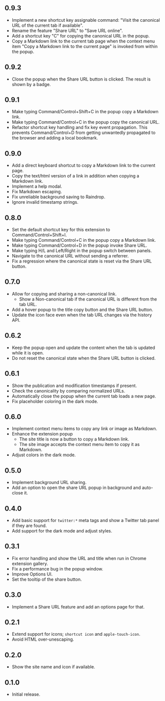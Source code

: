 ## 0.9.3

- Implement a new shortcut key assignable command: "Visit the canonical URL of the current tab if available".
- Rename the feature "Share URL" to "Save URL online".
- Add a shortcut key "C" for copying the canonical URL in the popup.
- Copy a Markdown link to the current tab page when the context menu item "Copy a Markdown link to the current page" is invoked from within the popup.

## 0.9.2

- Close the popup when the Share URL button is clicked.  The result is shown by a badge.

## 0.9.1

- Make typing Command/Control+Shift+C in the popup copy a Markdown link.
- Make typing Command/Control+C in the popup copy the canonical URL.
- Refactor shortcut key handling and fix key event propagation.  This prevents Command/Control+D from getting unwantedly propagated to the browser and adding a local bookmark.

## 0.9.0

- Add a direct keyboard shortcut to copy a Markdown link to the current page.
- Copy the text/html version of a link in addition when copying a Markdown link.
- Implement a help modal.
- Fix Markdown escaping.
- Fix unreliable background saving to Raindrop.
- Ignore invalid timestamp strings.

## 0.8.0

- Set the default shortcut key for this extension to Command/Control+Shift+I.
- Make typing Command/Control+C in the popup copy a Markdown link.
- Make typing Command/Control+D in the popup invoke Share URL.
- Make typing H/L and Left/Right in the popup switch between panels.
- Navigate to the canonical URL without sending a referrer.
- Fix a regression where the canonical state is reset via the Share URL button.

## 0.7.0

- Allow for copying and sharing a non-canonical link.
    - Show a Non-canonical tab if the canonical URL is different from the tab URL.
- Add a hover popup to the title copy button and the Share URL button.
- Update the icon face even when the tab URL changes via the history API.

## 0.6.2

- Keep the popup open and update the content when the tab is updated while it is open.
- Do not reset the canonical state when the Share URL button is clicked.

## 0.6.1

- Show the publication and modification timestamps if present.
- Check the canonicality by comparing normalized URLs.
- Automatically close the popup when the current tab loads a new page.
- Fix placeholder coloring in the dark mode.

## 0.6.0

- Implement context menu items to copy any link or image as Markdown.
- Enhance the extension popup
   - The site title is now a button to copy a Markdown link.
   - The site image accepts the context menu item to copy it as Markdown.
- Adjust colors in the dark mode.

## 0.5.0

- Implement background URL sharing.
- Add an option to open the share URL popup in background and auto-close it.

## 0.4.0

- Add basic support for `twitter:*` meta tags and show a Twitter tab panel if they are found.
- Add support for the dark mode and adjust styles.

## 0.3.1

- Fix error handling and show the URL and title when run in Chrome extension gallery.
- Fix a performance bug in the popup window.
- Improve Options UI.
- Set the tooltip of the share button.

## 0.3.0

- Implement a Share URL feature and add an options page for that.

## 0.2.1

- Extend support for icons; `shortcut icon` and `apple-touch-icon`.
- Avoid HTML over-unescaping.

## 0.2.0

- Show the site name and icon if available.

## 0.1.0

- Initial release.
